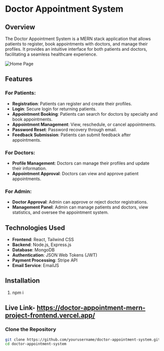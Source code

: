 
# Doctor Appointment System

## Overview

The Doctor Appointment System is a MERN stack application that allows patients to register, book appointments with doctors, and manage their profiles. It provides an intuitive interface for both patients and doctors, facilitating a seamless healthcare experience.

![Home Page](https://github.com/user-attachments/assets/328bc9f6-0ab4-470b-98fe-8dbebf92d84e)



## Features

### For Patients:
- **Registration**: Patients can register and create their profiles.
- **Login**: Secure login for returning patients.
- **Appointment Booking**: Patients can search for doctors by specialty and book appointments.
- **Appointment Management**: View, reschedule, or cancel appointments.
- **Password Reset**: Password recovery through email.
- **Feedback Submission**: Patients can submit feedback after appointments.

### For Doctors:
- **Profile Management**: Doctors can manage their profiles and update their information.
- **Appointment Approval**: Doctors can view and approve patient appointments.
  
### For Admin:
- **Doctor Approval**: Admin can approve or reject doctor registrations.
- **Management Panel**: Admin can manage patients and doctors, view statistics, and oversee the appointment system.

## Technologies Used
- **Frontend**: React, Tailwind CSS
- **Backend**: Node.js, Express.js
- **Database**: MongoDB
- **Authentication**: JSON Web Tokens (JWT)
- **Payment Processing**: Stripe API
- **Email Service**: EmailJS

## Installation
1. npm i


## Live Link- https://doctor-appointment-mern-project-frontend.vercel.app/

### Clone the Repository
```bash
git clone https://github.com/yourusername/doctor-appointment-system.git
cd doctor-appointment-system







